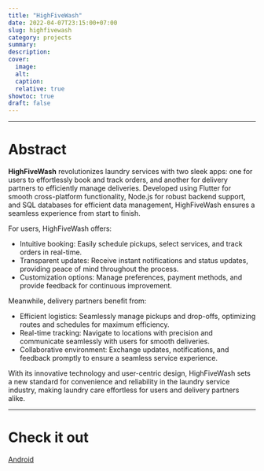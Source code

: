 ```yaml
---
title: "HighFiveWash"
date: 2022-04-07T23:15:00+07:00
slug: highfivewash
category: projects
summary:
description:
cover:
  image:
  alt:
  caption:
  relative: true
showtoc: true
draft: false
---
```


---

# Abstract

**HighFiveWash** revolutionizes laundry services with two sleek apps: one for users to effortlessly book and track orders, and another for delivery partners to efficiently manage deliveries. Developed using Flutter for smooth cross-platform functionality, Node.js for robust backend support, and SQL databases for efficient data management, HighFiveWash ensures a seamless experience from start to finish.

For users, HighFiveWash offers:

- Intuitive booking: Easily schedule pickups, select services, and track orders in real-time.
- Transparent updates: Receive instant notifications and status updates, providing peace of mind throughout the process.
- Customization options: Manage preferences, payment methods, and provide feedback for continuous improvement.

Meanwhile, delivery partners benefit from:

- Efficient logistics: Seamlessly manage pickups and drop-offs, optimizing routes and schedules for maximum efficiency.
- Real-time tracking: Navigate to locations with precision and communicate seamlessly with users for smooth deliveries.
- Collaborative environment: Exchange updates, notifications, and feedback promptly to ensure a seamless service experience.

With its innovative technology and user-centric design, HighFiveWash sets a new standard for convenience and reliability in the laundry service industry, making laundry care effortless for users and delivery partners alike.

---

# Check it out

[Android](https://play.google.com/store/apps/details?id=com.highfivewash.highfivewash_customer&pcampaignid=web_share)
